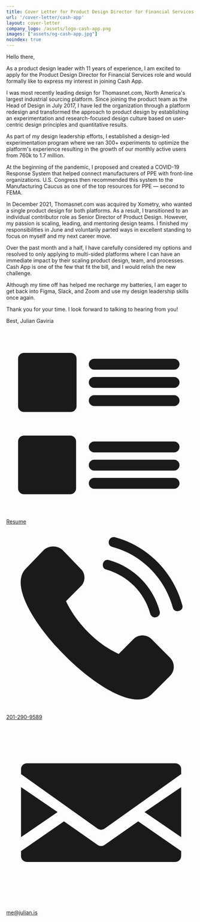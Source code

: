 ```yaml
---
title: Cover Letter for Product Design Director for Financial Services at Cash App
url: '/cover-letter/cash-app'
layout: cover-letter
company_logo: /assets/logo-cash-app.png
images: ["assets/og-cash-app.jpg"]
noindex: true
---
```



Hello there,

As a product design leader with 11 years of experience, I am excited to apply for the Product Design Director for Financial Services role and would formally like to express my interest in joining Cash App. 

I was most recently leading design for Thomasnet.com, North America's largest industrial sourcing platform. Since joining the product team as the Head of Design in July 2017, I have led the organization through a platform redesign and transformed the approach to product design by establishing an experimentation and research-focused design culture based on user-centric design principles and quantitative results. 

As part of my design leadership efforts, I established a design-led experimentation program where we ran 300+ experiments to optimize the platform's experience resulting in the growth of our monthly active users from 760k to 1.7 million. 

At the beginning of the pandemic, I proposed and created a COVID-19 Response System that helped connect manufacturers of PPE with front-line organizations. U.S. Congress then recommended this system to the Manufacturing Caucus as one of the top resources for PPE — second to FEMA.

In December 2021, Thomasnet.com was acquired by Xometry, who wanted a single product design for both platforms. As a result, I transitioned to an individual contributor role as Senior Director of Product Design. However, my passion is scaling, leading, and mentoring design teams. I finished my responsibilities in June and voluntarily parted ways in excellent standing to focus on myself and my next career move. 

Over the past month and a half, I have carefully considered my options and resolved to only applying to multi-sided platforms where I can have an immediate impact by their scaling product design, team, and processes. Cash App is one of the few that fit the bill, and I would relish the new challenge. 

Although my time off has helped me recharge my batteries, I am eager to get back into Figma, Slack, and Zoom and use my design leadership skills once again. 

Thank you for your time. I look forward to talking to hearing from you! 

Best,
Julian Gaviria

[<svg viewBox="0 0 32 32" xmlns="http://www.w3.org/2000/svg" class="icon"><title>ico-list-view</title><g fill="currentColor" fill-rule="evenodd"><path d="M3 27.92h7.84a1 1 0 0 0 1-1V19a1 1 0 0 0-1-1H3a1 1 0 0 0-1 1v7.92a1 1 0 0 0 1 1zM3 14h7.92a1 1 0 0 0 1-1V5a1 1 0 0 0-1-1H3a1 1 0 0 0-1 1v8a1 1 0 0 0 1 1zM14.923 6.846h13.539a.923.923 0 0 0 0-1.846H14.923a.923.923 0 1 0 0 1.846zM14.923 9.923h13.539a.923.923 0 0 0 0-1.846H14.923a.923.923 0 1 0 0 1.846zM14.923 13h13.539a.923.923 0 0 0 0-1.846H14.923a.923.923 0 1 0 0 1.846zM14.923 20.846h13.539a.923.923 0 0 0 0-1.846H14.923a.923.923 0 1 0 0 1.846zM14.923 23.923h13.539a.923.923 0 0 0 0-1.846H14.923a.923.923 0 1 0 0 1.846zM14.923 27h13.539a.923.923 0 0 0 0-1.846H14.923a.923.923 0 1 0 0 1.846z"/></g></svg>  Resume](/resume)
[<svg viewBox="0 0 32 32" xmlns="http://www.w3.org/2000/svg" class="icon"><title>Phone #</title><path d="M9.507 4.236l3.105 3.229c.87.745.87 2.235 0 2.98l-2.484 2.484c1.74 3.726 5.34 7.328 8.943 8.943l2.484-2.484c.869-.87 2.235-.87 3.105 0l3.104 3.105c.87.869.87 2.235 0 3.104l-3.104 3.105C19.195 34.167-2.043 12.805 3.298 7.465l3.105-3.23c.869-.745 2.235-.745 3.104 0zm8.446-.497c-.994-.249-.621-1.863.497-1.615 5.589 1.49 9.935 5.962 11.426 11.55.248.994-1.366 1.367-1.615.373C26.895 9.08 23.045 5.105 17.953 3.74zm-.994 3.85c-.993-.249-.62-1.863.373-1.615a12.299 12.299 0 0 1 8.694 8.694c.248.994-1.242 1.49-1.615.373a10.728 10.728 0 0 0-7.452-7.452z" fill="currentColor" fill-rule="evenodd"></path></svg> 201-290-9589](tel:201-290-9589)
[<svg viewBox="0 0 32 32" xmlns="http://www.w3.org/2000/svg" class="icon"><title>Contact</title><g fill="currentColor" fill-rule="evenodd"><path d="M2.5 19.79v-8.457l6.207 4.228zM29.668 22.165v.833a1 1 0 0 1-1 1H3.5a1 1 0 0 1-1-1v-.833l7.287-5.042 5.724 4a1 1 0 0 0 1.146 0l5.724-4 7.287 5.042z"></path><path d="M2.5 9.133V8.3a1 1 0 0 1 1-1h25.168a1 1 0 0 1 1 1v.833l-13.005 9.231a1 1 0 0 1-1.158 0L2.5 9.134zM29.668 11.333v8.457L23.46 15.56z"></path></g></svg> me@julian.is](mailto:me@julian.is)



          
